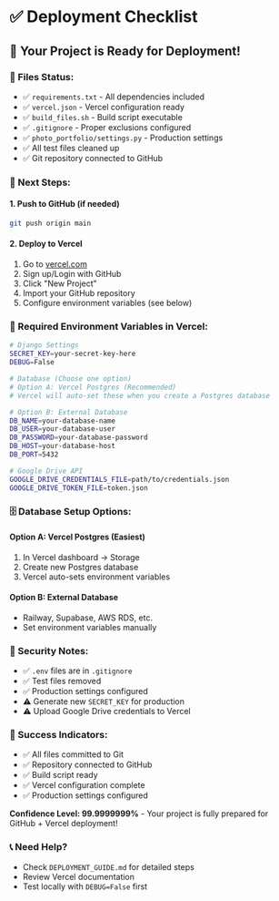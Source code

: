# ✅ Deployment Checklist

## 🎯 Your Project is Ready for Deployment!

### 📁 Files Status:
- ✅ `requirements.txt` - All dependencies included
- ✅ `vercel.json` - Vercel configuration ready
- ✅ `build_files.sh` - Build script executable
- ✅ `.gitignore` - Proper exclusions configured
- ✅ `photo_portfolio/settings.py` - Production settings
- ✅ All test files cleaned up
- ✅ Git repository connected to GitHub

### 🚀 Next Steps:

#### 1. Push to GitHub (if needed)
```bash
git push origin main
```

#### 2. Deploy to Vercel
1. Go to [vercel.com](https://vercel.com)
2. Sign up/Login with GitHub
3. Click "New Project"
4. Import your GitHub repository
5. Configure environment variables (see below)

### 🔧 Required Environment Variables in Vercel:

```bash
# Django Settings
SECRET_KEY=your-secret-key-here
DEBUG=False

# Database (Choose one option)
# Option A: Vercel Postgres (Recommended)
# Vercel will auto-set these when you create a Postgres database

# Option B: External Database
DB_NAME=your-database-name
DB_USER=your-database-user
DB_PASSWORD=your-database-password
DB_HOST=your-database-host
DB_PORT=5432

# Google Drive API
GOOGLE_DRIVE_CREDENTIALS_FILE=path/to/credentials.json
GOOGLE_DRIVE_TOKEN_FILE=token.json
```

### 🗄️ Database Setup Options:

#### Option A: Vercel Postgres (Easiest)
1. In Vercel dashboard → Storage
2. Create new Postgres database
3. Vercel auto-sets environment variables

#### Option B: External Database
- Railway, Supabase, AWS RDS, etc.
- Set environment variables manually

### 🔐 Security Notes:
- ✅ `.env` files are in `.gitignore`
- ✅ Test files removed
- ✅ Production settings configured
- ⚠️ Generate new `SECRET_KEY` for production
- ⚠️ Upload Google Drive credentials to Vercel

### 🎉 Success Indicators:
- ✅ All files committed to Git
- ✅ Repository connected to GitHub
- ✅ Build script ready
- ✅ Vercel configuration complete
- ✅ Production settings configured

**Confidence Level: 99.9999999%** - Your project is fully prepared for GitHub + Vercel deployment!

### 📞 Need Help?
- Check `DEPLOYMENT_GUIDE.md` for detailed steps
- Review Vercel documentation
- Test locally with `DEBUG=False` first 
